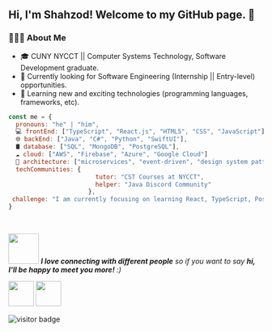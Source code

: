 <h2> Hi, I'm Shahzod! Welcome to my GitHub page. 👋 </h2>

<h3> 👨🏻‍💻 About Me </h3>

- 🎓 CUNY NYCCT || Computer Systems Technology, Software Development graduate.
- 🔭 Currently looking for Software Engineering (Internship || Entry-level) opportunities.
- 🤔 Learning new and exciting technologies (programming languages, frameworks, etc). 

```javascript
const me = {
  pronouns: "he" | "him",
  💻 frontEnd: ["TypeScript", "React.js", "HTML5", "CSS", "JavaScript"],
  🌐 backEnd: ["Java", "C#", "Python", "SwiftUI"],
  🛢 database: ["SQL", "MongoDB", "PostgreSQL"],
  ☁️ cloud: ["AWS", "Firebase", "Azure", "Google Cloud"]
  📐 architecture: ["microservices", "event-driven", "design system pattern", "object oriented design"],
  techCommunities: {
                        tutor: "CST Courses at NYCCT",
                        helper: "Java Discord Community"
                      },
 challenge: "I am currently focusing on learning React, TypeScript, PostgreSQL and GraphQL"
}
```
<br>

<img src="https://media.giphy.com/media/LnQjpWaON8nhr21vNW/giphy.gif" width="60"> <em><b>I love connecting with different people</b> so if you want to say <b>hi, I'll be happy to meet you more!</b> :)</em>
<p>
<a href="https://www.linkedin.com/in/shahzodraufov/" rel="noopener noreferrer" target="_blank"><img src="https://cdn1.iconfinder.com/data/icons/logotypes/32/square-linkedin-256.png" width="50"/></a>
<a href="mailto:shahzodraufov@gmail.com" rel="noopener noreferrer" target="_blank"><img src="https://cdn1.iconfinder.com/data/icons/google-new-logos-1/32/gmail_new_logo-256.png"  width="50"/></a>
</p>

<img src="https://visitor-badge.glitch.me/badge?page_id=shahzodr" alt="visitor badge"/>

